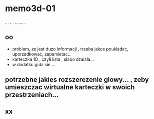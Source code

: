 # memo3d-01
... ... .........

## oo
- problem, ze jest duzo informacji , trzeba jakos poukladac, uporzadkowac, zapamietac...
- karteczka 1D , czyli lista , slabo dzaiala...
- w dodatku gubi sie ...


## potrzebne jakies rozszerezenie glowy... , zeby umieszczac wirtualne karteczki w swoich przestrzeniach...


## xx

